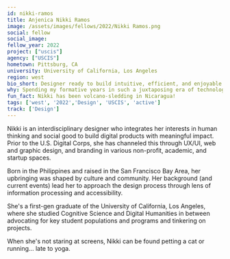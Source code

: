 ```yaml
---
id: nikki-ramos
title: Anjenica Nikki Ramos
image: /assets/images/fellows/2022/Nikki Ramos.png
social: fellow
social_image:
fellow_year: 2022
project: ["uscis"]
agency: ["USCIS"]
hometown: Pittsburg, CA
university: University of California, Los Angeles
region: west
bio_short: Designer ready to build intuitive, efficient, and enjoyable products with impact 
why: Spending my formative years in such a juxtaposing era of technological innovation and ongoing chaos, I feel inclined to contribute constructively and pay it forward. In asking myself "What kind of impact do I want to leave?" and "How can I help?," Digital Corps was a clear answer. Beyond serving constituents nationwide, the program's avid community support and holistic growth opportunity also checked off the boxes.
fun_fact: Nikki has been volcano-sledding in Nicaragua!
tags: ['west', '2022','Design', 'USCIS', 'active']
track: ['Design']
---
```


Nikki is an interdisciplinary designer who integrates her interests in human thinking and social good to build digital products with meaningful impact. Prior to the U.S. Digital Corps, she has channeled this through UX/UI, web and graphic design, and branding in various non-profit, academic, and startup spaces. 

Born in the Philippines and raised in the San Francisco Bay Area, her upbringing was shaped by culture and community. Her background (and current events) lead her to approach the design process through lens of information processing and accessibility. 

She's a first-gen graduate of the University of California, Los Angeles, where she studied Cognitive Science and Digital Humanities in between advocating for key student populations and programs and tinkering on projects.

When she's not staring at screens, Nikki can be found petting a cat or running... late to yoga.
